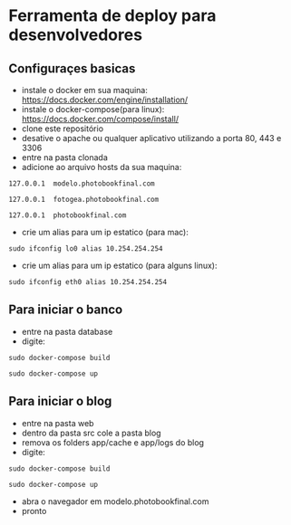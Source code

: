 # Ferramenta de deploy para desenvolvedores

## Configuraçes basicas ##
- instale o docker em sua maquina:
https://docs.docker.com/engine/installation/
- instale o docker-compose(para linux):
https://docs.docker.com/compose/install/
- clone este repositório
- desative o apache ou qualquer aplicativo utilizando a porta 80, 443 e 3306
- entre na pasta clonada
- adicione ao arquivo hosts da sua maquina:

`127.0.0.1  modelo.photobookfinal.com`

`127.0.0.1  fotogea.photobookfinal.com`

`127.0.0.1  photobookfinal.com`

- crie um alias para um ip estatico (para mac):

`sudo ifconfig lo0 alias 10.254.254.254`

- crie um alias para um ip estatico (para alguns linux):

`sudo ifconfig eth0 alias 10.254.254.254`

## Para iniciar o banco ##
- entre na pasta database
- digite:

`sudo docker-compose build`

`sudo docker-compose up`

## Para iniciar o blog ##
- entre na pasta web
- dentro da pasta src cole a pasta blog
- remova os folders app/cache e app/logs do blog
- digite:

`sudo docker-compose build`

`sudo docker-compose up`

- abra o navegador em modelo.photobookfinal.com
- pronto
